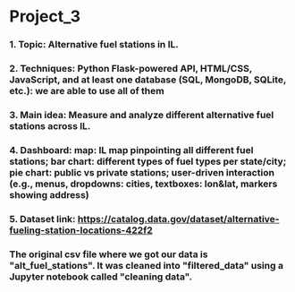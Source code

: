 # Project_3

### 1. __Topic:__ Alternative fuel stations in IL.
### 2. __Techniques:__ Python Flask-powered API, HTML/CSS, JavaScript, and at least one database (SQL, MongoDB, SQLite, etc.): we are able to use all of them
### 3. __Main idea:__ Measure and analyze different alternative fuel stations across IL.
### 4. __Dashboard:__ map: IL map pinpointing all different fuel stations; bar chart: different types of fuel types per state/city; pie chart: public vs private stations; user-driven interaction (e.g., menus, dropdowns: cities, textboxes: lon&lat, markers showing address)
### 5. __Dataset link:__ https://catalog.data.gov/dataset/alternative-fueling-station-locations-422f2


### The original csv file where we got our data is "alt_fuel_stations". It was cleaned into "filtered_data" using a Jupyter notebook called "cleaning data".
